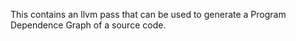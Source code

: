 This contains an llvm pass that can be used to generate a Program Dependence Graph of a source code. 
